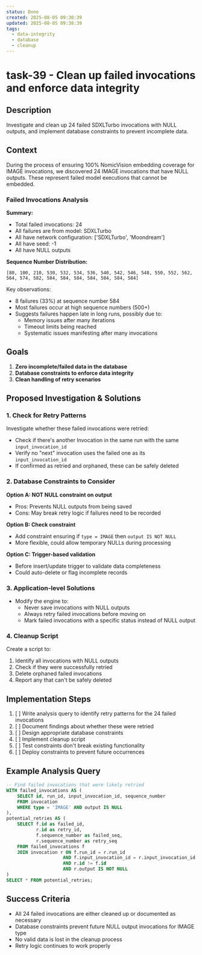 ```yaml
---
status: Done
created: 2025-08-05 09:38:39
updated: 2025-08-05 09:38:39
tags:
  - data-integrity
  - database
  - cleanup
---
```


# task-39 - Clean up failed invocations and enforce data integrity

## Description

Investigate and clean up 24 failed SDXLTurbo invocations with NULL outputs, and
implement database constraints to prevent incomplete data.

## Context

During the process of ensuring 100% NomicVision embedding coverage for IMAGE
invocations, we discovered 24 IMAGE invocations that have NULL outputs. These
represent failed model executions that cannot be embedded.

### Failed Invocations Analysis

**Summary:**

- Total failed invocations: 24
- All failures are from model: SDXLTurbo
- All have network configuration: ['SDXLTurbo', 'Moondream']
- All have seed: -1
- All have NULL outputs

**Sequence Number Distribution:**

```
[80, 100, 210, 530, 532, 534, 536, 540, 542, 546, 548, 550, 552, 562, 564, 574, 582, 584, 584, 584, 584, 584, 584, 584]
```

Key observations:

- 8 failures (33%) at sequence number 584
- Most failures occur at high sequence numbers (500+)
- Suggests failures happen late in long runs, possibly due to:
  - Memory issues after many iterations
  - Timeout limits being reached
  - Systematic issues manifesting after many invocations

## Goals

1. **Zero incomplete/failed data in the database**
2. **Database constraints to enforce data integrity**
3. **Clean handling of retry scenarios**

## Proposed Investigation & Solutions

### 1. Check for Retry Patterns

Investigate whether these failed invocations were retried:

- Check if there's another Invocation in the same run with the same
  `input_invocation_id`
- Verify no "next" invocation uses the failed one as its `input_invocation_id`
- If confirmed as retried and orphaned, these can be safely deleted

### 2. Database Constraints to Consider

**Option A: NOT NULL constraint on output**

- Pros: Prevents NULL outputs from being saved
- Cons: May break retry logic if failures need to be recorded

**Option B: Check constraint**

- Add constraint ensuring if `type = IMAGE` then `output IS NOT NULL`
- More flexible, could allow temporary NULLs during processing

**Option C: Trigger-based validation**

- Before insert/update trigger to validate data completeness
- Could auto-delete or flag incomplete records

### 3. Application-level Solutions

- Modify the engine to:
  - Never save invocations with NULL outputs
  - Always retry failed invocations before moving on
  - Mark failed invocations with a specific status instead of NULL output

### 4. Cleanup Script

Create a script to:

1. Identify all invocations with NULL outputs
2. Check if they were successfully retried
3. Delete orphaned failed invocations
4. Report any that can't be safely deleted

## Implementation Steps

1. [ ] Write analysis query to identify retry patterns for the 24 failed
       invocations
2. [ ] Document findings about whether these were retried
3. [ ] Design appropriate database constraints
4. [ ] Implement cleanup script
5. [ ] Test constraints don't break existing functionality
6. [ ] Deploy constraints to prevent future occurrences

## Example Analysis Query

```sql
-- Find failed invocations that were likely retried
WITH failed_invocations AS (
    SELECT id, run_id, input_invocation_id, sequence_number
    FROM invocation
    WHERE type = 'IMAGE' AND output IS NULL
),
potential_retries AS (
    SELECT f.id as failed_id,
           r.id as retry_id,
           f.sequence_number as failed_seq,
           r.sequence_number as retry_seq
    FROM failed_invocations f
    JOIN invocation r ON f.run_id = r.run_id
                     AND f.input_invocation_id = r.input_invocation_id
                     AND r.id != f.id
                     AND r.output IS NOT NULL
)
SELECT * FROM potential_retries;
```

## Success Criteria

- All 24 failed invocations are either cleaned up or documented as necessary
- Database constraints prevent future NULL output invocations for IMAGE type
- No valid data is lost in the cleanup process
- Retry logic continues to work properly
